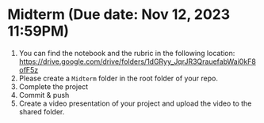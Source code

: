 # Midterm (Due date: Nov 12, 2023 11:59PM)

1. You can find the notebook and the rubric in the following location: https://drive.google.com/drive/folders/1dGRyy_JqrJR3QrauefabWai0kF8ofF5z
1. Please create a `Midterm` folder in the root folder of your repo.
2. Complete the project
3. Commit & push
4. Create a video presentation of your project and upload the video to the shared folder.